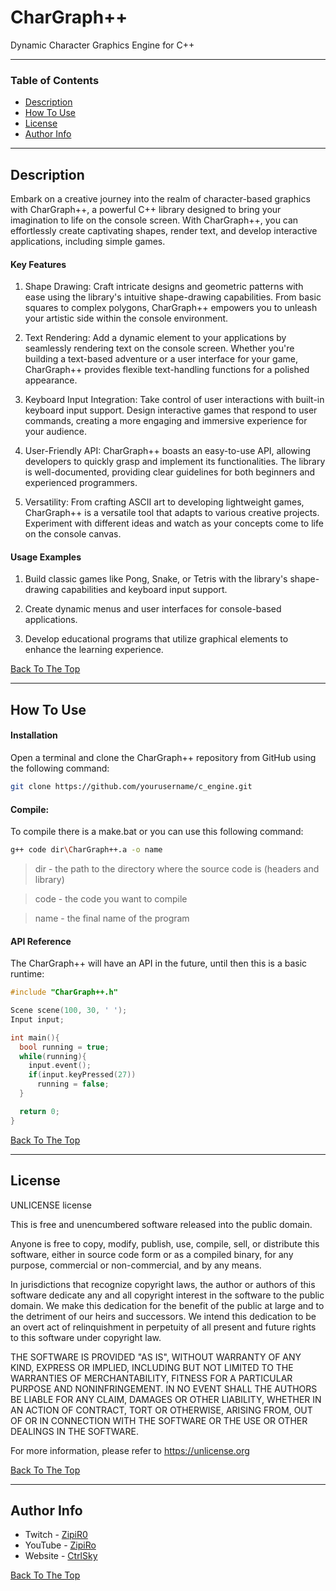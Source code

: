 # CharGraph++
Dynamic Character Graphics Engine for C++

---

### Table of Contents

- [Description](#description)
- [How To Use](#how-to-use)
- [License](#license)
- [Author Info](#author-info)
  
---

## Description

Embark on a creative journey into the realm of character-based graphics with CharGraph++, a powerful C++ library designed to bring your imagination to life on the console screen. 
With CharGraph++, you can effortlessly create captivating shapes, render text, and develop interactive applications, including simple games.

#### Key Features

1. Shape Drawing: Craft intricate designs and geometric patterns with ease using the library's intuitive shape-drawing capabilities.
   From basic squares to complex polygons, CharGraph++ empowers you to unleash your artistic side within the console environment.

2. Text Rendering: Add a dynamic element to your applications by seamlessly rendering text on the console screen.
   Whether you're building a text-based adventure or a user interface for your game, CharGraph++ provides flexible text-handling functions for a polished appearance.

3. Keyboard Input Integration: Take control of user interactions with built-in keyboard input support.
   Design interactive games that respond to user commands, creating a more engaging and immersive experience for your audience.

4. User-Friendly API: CharGraph++ boasts an easy-to-use API, allowing developers to quickly grasp and implement its functionalities.
   The library is well-documented, providing clear guidelines for both beginners and experienced programmers.

5. Versatility: From crafting ASCII art to developing lightweight games, CharGraph++ is a versatile tool that adapts to various creative projects.
   Experiment with different ideas and watch as your concepts come to life on the console canvas.

#### Usage Examples

1. Build classic games like Pong, Snake, or Tetris with the library's shape-drawing capabilities and keyboard input support.

2. Create dynamic menus and user interfaces for console-based applications.

3. Develop educational programs that utilize graphical elements to enhance the learning experience.

[Back To The Top](#CharGraph++)

---

## How To Use

#### Installation

 Open a terminal and clone the CharGraph++ repository from GitHub using the following command:
 ```bash
 git clone https://github.com/yourusername/c_engine.git
 ```

#### Compile:

To compile there is a make.bat or you can use this following command:

```bash
g++ code dir\CharGraph++.a -o name
```

>dir - the path to the directory where the source code is (headers and library)

>code - the code you want to compile

>name - the final name of the program

#### API Reference

  The CharGraph++ will have an API in the future, until then this is a basic runtime:

  ```cpp
  #include "CharGraph++.h"

  Scene scene(100, 30, ' ');
  Input input;

  int main(){
    bool running = true;
    while(running){
      input.event();
      if(input.keyPressed(27))
        running = false;
    }

    return 0;
  }
  ```
  
[Back To The Top](#CharGraph++)

---

## License
UNLICENSE license

This is free and unencumbered software released into the public domain.

Anyone is free to copy, modify, publish, use, compile, sell, or
distribute this software, either in source code form or as a compiled
binary, for any purpose, commercial or non-commercial, and by any
means.

In jurisdictions that recognize copyright laws, the author or authors
of this software dedicate any and all copyright interest in the
software to the public domain. We make this dedication for the benefit
of the public at large and to the detriment of our heirs and
successors. We intend this dedication to be an overt act of
relinquishment in perpetuity of all present and future rights to this
software under copyright law.

THE SOFTWARE IS PROVIDED "AS IS", WITHOUT WARRANTY OF ANY KIND,
EXPRESS OR IMPLIED, INCLUDING BUT NOT LIMITED TO THE WARRANTIES OF
MERCHANTABILITY, FITNESS FOR A PARTICULAR PURPOSE AND NONINFRINGEMENT.
IN NO EVENT SHALL THE AUTHORS BE LIABLE FOR ANY CLAIM, DAMAGES OR
OTHER LIABILITY, WHETHER IN AN ACTION OF CONTRACT, TORT OR OTHERWISE,
ARISING FROM, OUT OF OR IN CONNECTION WITH THE SOFTWARE OR THE USE OR
OTHER DEALINGS IN THE SOFTWARE.

For more information, please refer to <https://unlicense.org>

[Back To The Top](#CharGraph++)

---

## Author Info

- Twitch - [ZipiR0](https://www.twitch.tv/zipir0)
- YouTube - [ZipiRo](https://youtube.com/@zipiro8942?si=gEqfBdBMRNxJvyBs)
- Website - [CtrlSky](https://ctrlsky.org/)

[Back To The Top](#CharGraph++)
